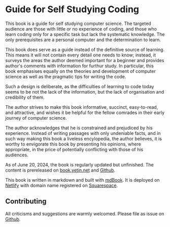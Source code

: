 # Guide for Self Studying Coding

This book is a guide for self studying computer science. The targeted audience are those with little or no experience of coding, and those who learn coding only for a specific task but lack the systematic knowledge. The only prerequisites are a personal computer and the determination to learn.

This book does serve as a guide instead of the definitive source of learning.
This means it will not contain every detail one needs to know; instead, it surveys the areas the author deemed important for a beginner and provides author's comments with information for furthur study. 
In particular, this book emphasises equally on the theories and development of computer science as well as the pragmatic tips for writing the code. 

Such a design is deliberate, as the difficulties of learning to code today seems to be not the lack of the information, but the lack of organisation and credibility of them.

The author strives to make this book informative, succinct, easy-to-read, and attractive, and wishes it be helpful for the fellow comrades in their early journey of computer science. 

The author acknowledges that he is constrained and prejudiced by his experience. 
Instead of writing passages with only undeniable facts, and in such way making this book a liveless encylopedia, the author believes, it is worthy to envigorate this book by presenting his opinions, where appropriate, in the price of potentially conflicting with those of his audiences.

As of June 20, 2024, the book is regularly updated but unfinished. The content is prereleased on 
[book.yetin.net](http://book.yetin.net) and 
[Github](https://github.com/harryhanYuhao/guide_for_self_studying_programming).

This book is written in markdown and built with [mdBook](https://github.com/rust-lang/mdBook). It is deployed on [Netlify](https://www.netlify.com/) with domain name registered on [Squarespace](https://www.squarespace.com/).

## Contributing 

All criticisms and suggestions are warmly welcomed. Please file as issue on
[Github](https://github.com/harryhanYuhao/guide_for_self_studying_programming).
